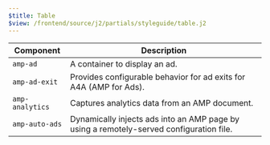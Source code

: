 ```yaml
---
$title: Table
$view: /frontend/source/j2/partials/styleguide/table.j2
---
```



| Component | Description |
|-|-|
|`amp-ad` | A container to display an ad. |
|`amp-ad-exit` |Provides configurable behavior for ad exits for A4A (AMP for Ads). |
|`amp-analytics` |Captures analytics data from an AMP document.|
|`amp-auto-ads` |Dynamically injects ads into an AMP page by using a remotely-served configuration file.|

